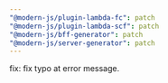 ```yaml
---
"@modern-js/plugin-lambda-fc": patch
"@modern-js/plugin-lambda-scf": patch
"@modern-js/bff-generator": patch
"@modern-js/server-generator": patch
---
```


fix: fix typo at error message.
